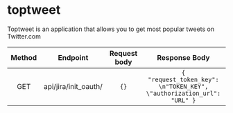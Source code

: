 # toptweet
Toptweet is an application that allows you to get most popular tweets on  Twitter.com


| Method   | Endpoint             | Request body | Response Body                                                          |
| :------: | :------------------: | :----------: | :--------------------------------------------------------------------: |
| GET      | api/jira/init_oauth/ | ```{}```     | ```{ "request_token_key": \n"TOKEN_KEY", \"authorization_url": "URL" }``` |
